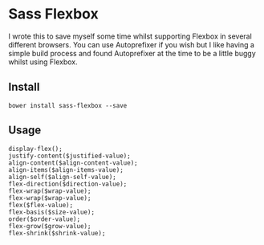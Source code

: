 # Sass Flexbox

I wrote this to save myself some time whilst supporting Flexbox in several different browsers. You can use Autoprefixer if you wish but I like having a simple build process and found Autoprefixer at the time to be a little buggy whilst using Flexbox.

## Install

```
bower install sass-flexbox --save
```

## Usage

```
display-flex();
justify-content($justified-value);
align-content($align-content-value);
align-items($align-items-value);
align-self($align-self-value);
flex-direction($direction-value);
flex-wrap($wrap-value);
flex-wrap($wrap-value);
flex($flex-value);
flex-basis($size-value);
order($order-value);
flex-grow($grow-value);
flex-shrink($shrink-value);
```
